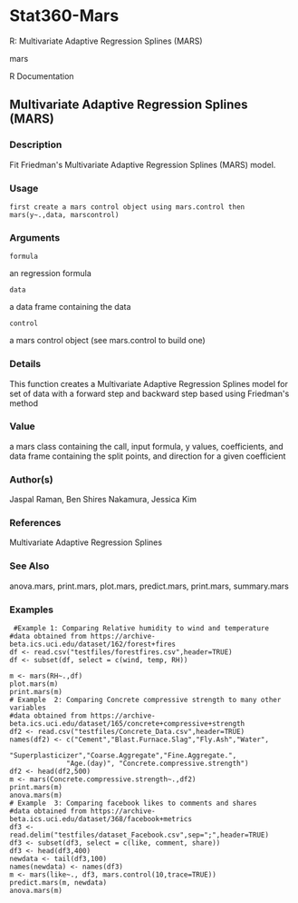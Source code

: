 # Stat360-Mars
R: Multivariate Adaptive Regression Splines (MARS)    

mars

R Documentation

Multivariate Adaptive Regression Splines (MARS)
-----------------------------------------------

### Description

Fit Friedman's Multivariate Adaptive Regression Splines (MARS) model. 

### Usage

    first create a mars control object using mars.control then
    mars(y~.,data, marscontrol)
    

### Arguments

`formula`

an regression formula

`data`

a data frame containing the data

`control`

a mars control object (see mars.control to build one)

### Details

This function creates a Multivariate Adaptive Regression Splines model for set of data with a forward step and backward step based using Friedman's method

### Value

a mars class containing the call, input formula, y values, coefficients, and data frame containing the split points, and direction for a given coefficient

### Author(s)

Jaspal Raman, Ben Shires Nakamura, Jessica Kim

### References

Multivariate Adaptive Regression Splines

### See Also

anova.mars, print.mars, plot.mars, predict.mars, print.mars, summary.mars

### Examples

     #Example 1: Comparing Relative humidity to wind and temperature
    #data obtained from https://archive-beta.ics.uci.edu/dataset/162/forest+fires
    df <- read.csv("testfiles/forestfires.csv",header=TRUE)
    df <- subset(df, select = c(wind, temp, RH))
    
    m <- mars(RH~.,df)
    plot.mars(m)
    print.mars(m)
    # Example  2: Comparing Concrete compressive strength to many other variables
    #data obtained from https://archive-beta.ics.uci.edu/dataset/165/concrete+compressive+strength
    df2 <- read.csv("testfiles/Concrete_Data.csv",header=TRUE)
    names(df2) <- c("Cement","Blast.Furnace.Slag","Fly.Ash","Water",
                   "Superplasticizer","Coarse.Aggregate","Fine.Aggregate.",
                  "Age.(day)", "Concrete.compressive.strength")
    df2 <- head(df2,500)
    m <- mars(Concrete.compressive.strength~.,df2)
    print.mars(m)
    anova.mars(m)
    # Example  3: Comparing facebook likes to comments and shares
    #data obtained from https://archive-beta.ics.uci.edu/dataset/368/facebook+metrics
    df3 <- read.delim("testfiles/dataset_Facebook.csv",sep=";",header=TRUE)
    df3 <- subset(df3, select = c(like, comment, share))
    df3 <- head(df3,400)
    newdata <- tail(df3,100)
    names(newdata) <- names(df3)
    m <- mars(like~., df3, mars.control(10,trace=TRUE))
    predict.mars(m, newdata)
    anova.mars(m)
